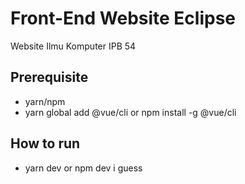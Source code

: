 # Front-End Website Eclipse
Website Ilmu Komputer IPB 54

## Prerequisite
- yarn/npm
- yarn global add @vue/cli or npm install -g @vue/cli

## How to run
- yarn dev or npm dev i guess
